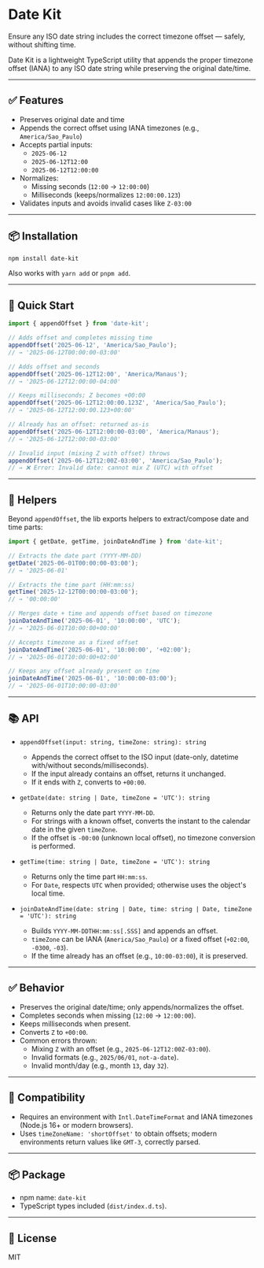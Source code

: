 # Date Kit

Ensure any ISO date string includes the correct timezone offset — safely, without shifting time.

Date Kit is a lightweight TypeScript utility that appends the proper timezone offset (IANA) to any ISO date string while preserving the original date/time.

---

## ✅ Features

- Preserves original date and time
- Appends the correct offset using IANA timezones (e.g., `America/Sao_Paulo`)
- Accepts partial inputs:
  - `2025-06-12`
  - `2025-06-12T12:00`
  - `2025-06-12T12:00:00`
- Normalizes:
  - Missing seconds (`12:00` → `12:00:00`)
  - Milliseconds (keeps/normalizes `12:00:00.123`)
- Validates inputs and avoids invalid cases like `Z-03:00`

---

## 📦 Installation

```bash
npm install date-kit
```

Also works with `yarn add` or `pnpm add`.

---

## 🚀 Quick Start

```ts
import { appendOffset } from 'date-kit';

// Adds offset and completes missing time
appendOffset('2025-06-12', 'America/Sao_Paulo');
// → '2025-06-12T00:00:00-03:00'

// Adds offset and seconds
appendOffset('2025-06-12T12:00', 'America/Manaus');
// → '2025-06-12T12:00:00-04:00'

// Keeps milliseconds; Z becomes +00:00
appendOffset('2025-06-12T12:00:00.123Z', 'America/Sao_Paulo');
// → '2025-06-12T12:00:00.123+00:00'

// Already has an offset: returned as-is
appendOffset('2025-06-12T12:00:00-03:00', 'America/Manaus');
// → '2025-06-12T12:00:00-03:00'

// Invalid input (mixing Z with offset) throws
appendOffset('2025-06-12T12:00Z-03:00', 'America/Sao_Paulo');
// → ❌ Error: Invalid date: cannot mix Z (UTC) with offset
```

---

## 🧰 Helpers

Beyond `appendOffset`, the lib exports helpers to extract/compose date and time parts:

```ts
import { getDate, getTime, joinDateAndTime } from 'date-kit';

// Extracts the date part (YYYY-MM-DD)
getDate('2025-06-01T00:00:00-03:00');
// → '2025-06-01'

// Extracts the time part (HH:mm:ss)
getTime('2025-12-12T00:00:00-03:00');
// → '00:00:00'

// Merges date + time and appends offset based on timezone
joinDateAndTime('2025-06-01', '10:00:00', 'UTC');
// → '2025-06-01T10:00:00+00:00'

// Accepts timezone as a fixed offset
joinDateAndTime('2025-06-01', '10:00:00', '+02:00');
// → '2025-06-01T10:00:00+02:00'

// Keeps any offset already present on time
joinDateAndTime('2025-06-01', '10:00:00-03:00');
// → '2025-06-01T10:00:00-03:00'
```

---

## 📚 API

- `appendOffset(input: string, timeZone: string): string`
  - Appends the correct offset to the ISO input (date-only, datetime with/without seconds/milliseconds).
  - If the input already contains an offset, returns it unchanged.
  - If it ends with `Z`, converts to `+00:00`.

- `getDate(date: string | Date, timeZone = 'UTC'): string`
  - Returns only the date part `YYYY-MM-DD`.
  - For strings with a known offset, converts the instant to the calendar date in the given `timeZone`.
  - If the offset is `-00:00` (unknown local offset), no timezone conversion is performed.

- `getTime(time: string | Date, timeZone = 'UTC'): string`
  - Returns only the time part `HH:mm:ss`.
  - For `Date`, respects `UTC` when provided; otherwise uses the object's local time.

- `joinDateAndTime(date: string | Date, time: string | Date, timeZone = 'UTC'): string`
  - Builds `YYYY-MM-DDTHH:mm:ss[.SSS]` and appends an offset.
  - `timeZone` can be IANA (`America/Sao_Paulo`) or a fixed offset (`+02:00`, `-0300`, `-03`).
  - If the time already has an offset (e.g., `10:00-03:00`), it is preserved.

---

## ✅ Behavior

- Preserves the original date/time; only appends/normalizes the offset.
- Completes seconds when missing (`12:00` → `12:00:00`).
- Keeps milliseconds when present.
- Converts `Z` to `+00:00`.
- Common errors thrown:
  - Mixing `Z` with an offset (e.g., `2025-06-12T12:00Z-03:00`).
  - Invalid formats (e.g., `2025/06/01`, `not-a-date`).
  - Invalid month/day (e.g., month `13`, day `32`).

---

## 🔌 Compatibility

- Requires an environment with `Intl.DateTimeFormat` and IANA timezones
  (Node.js 16+ or modern browsers).
- Uses `timeZoneName: 'shortOffset'` to obtain offsets; modern environments return
  values like `GMT-3`, correctly parsed.

---

## 📦 Package

- npm name: `date-kit`
- TypeScript types included (`dist/index.d.ts`).

---

## 📄 License

MIT
